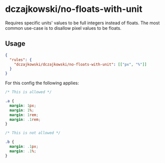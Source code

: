 # dczajkowski/no-floats-with-unit
Requires specific units' values to be full integers instead of floats. The most common use-case is to disallow pixel values to be floats.

## Usage
```json
{
  "rules": {
    "dczajkowski/dczajkowski/no-floats-with-unit": [["px", "%"]]
  }
}
```

For this config the following applies:

```css
/* This is allowed */

.a {
  margin: 1px;
  margin: 1%;
  margin: 1rem;
  margin: .1rem;
}

/* This is not allowed */

.b {
  margin: .1px;
  margin: .1%;
}
```
